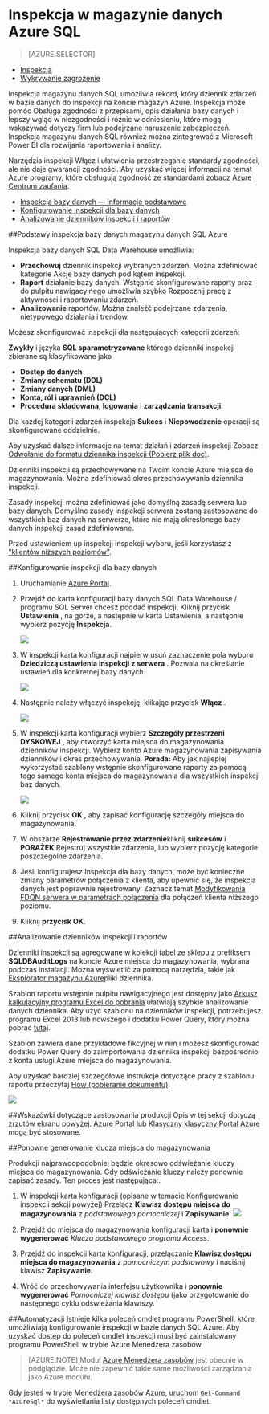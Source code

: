 <properties
   pageTitle="Inspekcja w magazynie danych Azure SQL | Microsoft Azure"
   description="Rozpoczynanie pracy z inspekcji w magazynie danych SQL Azure"
   services="sql-data-warehouse"
   documentationCenter=""
   authors="ronortloff"
   manager="barbkess"
   editor=""/>

<tags
   ms.service="sql-data-warehouse"
   ms.workload="data-management"
   ms.tgt_pltfrm="na"
   ms.devlang="na"
   ms.topic="article"
   ms.date="09/24/2016" 
   ms.author="rortloff;barbkess;sonyama"/>

# <a name="auditing-in-azure-sql-data-warehouse"></a>Inspekcja w magazynie danych Azure SQL

> [AZURE.SELECTOR]
- [Inspekcja](sql-data-warehouse-auditing-overview.md)
- [Wykrywanie zagrożenie](sql-data-warehouse-security-threat-detection.md)

Inspekcja magazynu danych SQL umożliwia rekord, który dziennik zdarzeń w bazie danych do inspekcji na koncie magazyn Azure. Inspekcja może pomóc Obsługa zgodności z przepisami, opis działania bazy danych i lepszy wgląd w niezgodności i różnic w odniesieniu, które mogą wskazywać dotyczy firm lub podejrzane naruszenie zabezpieczeń. Inspekcja magazynu danych SQL również można zintegrować z Microsoft Power BI dla rozwijania raportowania i analizy.

Narzędzia inspekcji Włącz i ułatwienia przestrzeganie standardy zgodności, ale nie daje gwarancji zgodności. Aby uzyskać więcej informacji na temat Azure programy, które obsługują zgodność ze standardami zobacz <a href="http://azure.microsoft.com/support/trust-center/compliance/" target="_blank">Azure Centrum zaufania</a>.

+ [Inspekcja bazy danych — informacje podstawowe]
+ [Konfigurowanie inspekcji dla bazy danych]
+ [Analizowanie dzienników inspekcji i raportów]

##<a id="subheading-1"></a>Podstawy inspekcja bazy danych magazynu danych SQL Azure


Inspekcja bazy danych SQL Data Warehouse umożliwia:

- **Przechowuj** dziennik inspekcji wybranych zdarzeń. Można zdefiniować kategorie Akcje bazy danych pod kątem inspekcji.
- **Raport** działanie bazy danych. Wstępnie skonfigurowane raporty oraz do pulpitu nawigacyjnego umożliwia szybko Rozpocznij pracę z aktywności i raportowaniu zdarzeń.
- **Analizowanie** raportów. Można znaleźć podejrzane zdarzenia, nietypowego działania i trendów.

Możesz skonfigurować inspekcji dla następujących kategorii zdarzeń:

**Zwykły** i języka **SQL sparametryzowane** którego dzienniki inspekcji zbierane są klasyfikowane jako  

- **Dostęp do danych**
- **Zmiany schematu (DDL)**
- **Zmiany danych (DML)**
- **Konta, ról i uprawnień (DCL)**
- **Procedura składowana**, **logowania** i **zarządzania transakcji**.

Dla każdej kategorii zdarzeń inspekcja **Sukces** i **Niepowodzenie** operacji są skonfigurowane oddzielnie.

Aby uzyskać dalsze informacje na temat działań i zdarzeń inspekcji Zobacz <a href="http://go.microsoft.com/fwlink/?LinkId=506733" target="_blank">Odwołanie do formatu dziennika inspekcji (Pobierz plik doc)</a>.

Dzienniki inspekcji są przechowywane na Twoim koncie Azure miejsca do magazynowania. Można zdefiniować okres przechowywania dziennika inspekcji.

Zasady inspekcji można zdefiniować jako domyślną zasadę serwera lub bazy danych. Domyślne zasady inspekcji serwera zostaną zastosowane do wszystkich baz danych na serwerze, które nie mają określonego bazy danych inspekcji zasad zdefiniowane.

Przed ustawieniem up inspekcji inspekcji wyboru, jeśli korzystasz z ["klientów niższych poziomów"](sql-data-warehouse-auditing-downlevel-clients.md).


##<a id="subheading-2"></a>Konfigurowanie inspekcji dla bazy danych

1. Uruchamianie <a href="https://portal.azure.com" target="_blank">Azure Portal</a>.

2. Przejdź do karta konfiguracji bazy danych SQL Data Warehouse / programu SQL Server chcesz poddać inspekcji. Kliknij przycisk **Ustawienia** , na górze, a następnie w karta Ustawienia, a następnie wybierz pozycję **Inspekcja**.

    ![][1]

3. W inspekcji karta konfiguracji najpierw usuń zaznaczenie pola wyboru **Dziedziczą ustawienia inspekcji z serwera** . Pozwala na określanie ustawień dla konkretnej bazy danych.

    ![][2]

4. Następnie należy włączyć inspekcję, klikając przycisk **Włącz** .

    ![][3]

5. W inspekcji karta konfiguracji wybierz **Szczegóły przestrzeni DYSKOWEJ** , aby otworzyć karta miejsca do magazynowania dzienników inspekcji. Wybierz konto Azure magazynowania zapisywania dzienników i okres przechowywania. **Porada:** Aby jak najlepiej wykorzystać szablony wstępnie skonfigurowane raporty za pomocą tego samego konta miejsca do magazynowania dla wszystkich inspekcji baz danych.

    ![][4]

6. Kliknij przycisk **OK** , aby zapisać konfigurację szczegóły miejsca do magazynowania.


7. W obszarze **Rejestrowanie przez zdarzenie**kliknij **sukcesów** i **PORAŻEK** Rejestruj wszystkie zdarzenia, lub wybierz pozycję kategorie poszczególne zdarzenia.


8. Jeśli konfigurujesz Inspekcja dla bazy danych, może być konieczne zmiany parametrów połączenia z klienta, aby upewnić się, że inspekcja danych jest poprawnie rejestrowany. Zaznacz temat [Modyfikowania FDQN serwera w parametrach połączenia](sql-data-warehouse-auditing-downlevel-clients.md) dla połączeń klienta niższego poziomu.

9. Kliknij **przycisk OK**.


##<a id="subheading-3">Analizowanie dzienników inspekcji i raportów</a>

Dzienniki inspekcji są agregowane w kolekcji tabel ze sklepu z prefiksem **SQLDBAuditLogs** na koncie Azure miejsca do magazynowania, wybrana podczas instalacji. Można wyświetlić za pomocą narzędzia, takie jak <a href="http://azurestorageexplorer.codeplex.com/" target="_blank">Eksplorator magazynu Azure</a>pliki dziennika.

Szablon raportu wstępnie pulpitu nawigacyjnego jest dostępny jako <a href="http://go.microsoft.com/fwlink/?LinkId=403540" target="_blank">Arkusz kalkulacyjny programu Excel do pobrania</a> ułatwiają szybkie analizowanie danych dziennika. Aby użyć szablonu na dzienników inspekcji, potrzebujesz programu Excel 2013 lub nowszego i dodatku Power Query, który można pobrać <a href="http://www.microsoft.com/download/details.aspx?id=39379">tutaj</a>.

Szablon zawiera dane przykładowe fikcyjnej w nim i możesz skonfigurować dodatku Power Query do zaimportowania dziennika inspekcji bezpośrednio z konta usługi Azure miejsca do magazynowania.

Aby uzyskać bardziej szczegółowe instrukcje dotyczące pracy z szablonu raportu przeczytaj <a href="http://go.microsoft.com/fwlink/?LinkId=506731">How (pobieranie dokumentu)</a>.

![][5]


##<a id="subheading-4">Wskazówki dotyczące zastosowania produkcji</a>
Opis w tej sekcji dotyczą zrzutów ekranu powyżej. <a href="https://portal.azure.com" target="_blank">Azure Portal</a> lub <a href= "https://manage.windowsazure.com/" target="_bank">Klasyczny klasyczny Portal Azure</a> mogą być stosowane.


##<a id="subheading-5"></a>Ponowne generowanie klucza miejsca do magazynowania

Produkcji najprawdopodobniej będzie okresowo odświeżanie kluczy miejsca do magazynowania. Gdy odświeżanie kluczy należy ponownie zapisać zasady. Ten proces jest następująca:.


1. W inspekcji karta konfiguracji (opisane w temacie Konfigurowanie inspekcji sekcji powyżej) Przełącz **Klawisz dostępu miejsca do magazynowania** z *podstawowego* *pomocniczej* i **Zapisywanie**.
![][4]
2. Przejdź do miejsca do magazynowania konfiguracji karta i **ponownie wygenerować** *Klucza podstawowego programu Access*.

3. Przejdź do inspekcji karta konfiguracji, przełączanie **Klawisz dostępu miejsca do magazynowania** z *pomocniczym* *podstawowy* i naciśnij klawisz **Zapisywanie**.

4. Wróć do przechowywania interfejsu użytkownika i **ponownie wygenerować** *Pomocniczej klawisz dostępu* (jako przygotowanie do następnego cyklu odświeżania klawiszy.

##<a id="subheading-6"></a>Automatyzacji
Istnieje kilka poleceń cmdlet programu PowerShell, które umożliwiają konfigurowanie inspekcji w bazie danych SQL Azure. Aby uzyskać dostęp do poleceń cmdlet inspekcji musi być zainstalowany programu PowerShell w trybie Azure Menedżera zasobów.

> [AZURE.NOTE] Moduł [Azure Menedżera zasobów](https://msdn.microsoft.com/library/dn654592.aspx) jest obecnie w podglądzie. Może nie zapewnić takie same możliwości zarządzania jako Azure modułu.

Gdy jesteś w trybie Menedżera zasobów Azure, uruchom `Get-Command *AzureSql*` do wyświetlania listy dostępnych poleceń cmdlet.


<!--Anchors-->
[Inspekcja bazy danych — informacje podstawowe]: #subheading-1
[Konfigurowanie inspekcji dla bazy danych]: #subheading-2
[Analizowanie dzienników inspekcji i raportów]: #subheading-3


<!--Image references-->
[1]: ./media/sql-data-warehouse-auditing-overview/sql-data-warehouse-auditing.png
[2]: ./media/sql-data-warehouse-auditing-overview/sql-data-warehouse-auditing-inherit.png
[3]: ./media/sql-data-warehouse-auditing-overview/sql-data-warehouse-auditing-enable.png
[4]: ./media/sql-data-warehouse-auditing-overview/sql-data-warehouse-auditing-storage-account.png
[5]: ./media/sql-data-warehouse-auditing-overview/sql-data-warehouse-auditing-dashboard.png


<!--Link references-->
